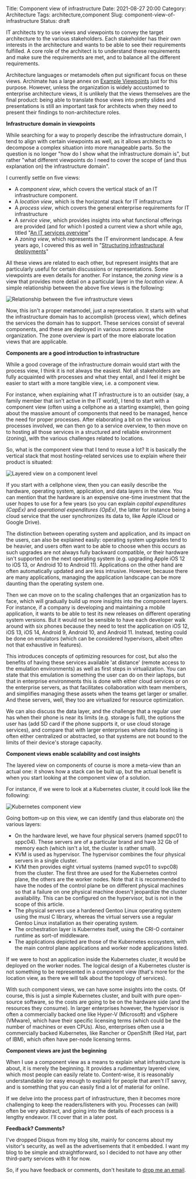 Title: Component view of infrastructure
Date: 2021-08-27 20:00
Category: Architecture
Tags: architecture,component
Slug: component-view-of-infrastructure
Status: draft

IT architects try to use views and viewpoints to convey the target architecture
to the various stakeholders. Each stakeholder has their own interests in the
architecture and wants to be able to see their requirements fulfilled. A core
role of the architect is to understand these requirements and make sure the
requirements are met, and to balance all the different requirements.

Architecture languages or metamodels often put significant focus on these
views. Archimate has a large annex on [Example
Viewpoints](https://pubs.opengroup.org/architecture/archimate3-doc/apdxc.html#_Toc10045495)
just for this purpose. However, unless the organization is widely accustomed to
enterprise architecture views, it is unlikely that the views themselves are the
final product: being able to translate those views into pretty slides and
presentations is still an important task for architects when they need to
present their findings to non-architecture roles.

**Infrastructure domain in viewpoints**

While searching for a way to properly describe the infrastructure domain,
I tend to align with certain viewpoints as well, as it allows architects
to decompose a complex situation into more manageable parts. So the question
is no longer "how do I show what the infrastructure domain is", but rather
"what different viewpoints do I need to cover the scope of (and thus 
explanation on) the infrastructure domain".

I currently settle on five views:

* A *component view*, which covers the vertical stack of an IT
  infrastructure component.
* A *location view*, which is the horizontal stack for IT
  infrastructure
* A *process view*, which covers the general enterprise requirements
  for IT infrastructure
* A *service view*, which provides insights into what functional
  offerings are provided (and for which I posted a current view a
  short while ago, titled "[An IT services overview]({filename}/2021/06/an-it-services-overview.md)"
* A *zoning view*, which represents the IT environment landscape. A few years
  ago, I covered this as well in "[Structuring infrastructural
  deployments]({filename}/2017/06/structuring-infrastructural-deployments.md)"

All these views are related to each other, but represent insights that are
particularly useful for certain discussions or representations. Some viewpoints
are even details for another. For instance, the *zoning view* is a view that 
provides more detail on a particular layer in the *location view*. A simple
relationship between the above five views is the following:

![Relationship between the five infrastructure views]({static}/images/202108/five-infra-views.png)

Now, this isn't a proper metamodel, just a representation. It starts
with what the infrastructure domain has to accomplish (process view),
which defines the services the domain has to support. These services
consist of several components, and these are deployed in various
zones across the organization. The zone overview is part of the more
elaborate location views that are applicable.

**Components are a good introduction to infrastructure**

While a good coverage of the infrastructure domain would start with the
process view, I think it is not always the easiest. Not all stakeholders
are fully acquainted with processes and what they entail, and I feel it
might be easier to start with a more tangible view, i.e. a component
view.

For instance, when explaining what IT infrastructure is to an outsider
(say, a family member that isn't active in the IT world), I tend to start with
a component view (often using a cellphone as a starting example), then going
about the massive amount of components that need to be managed, hence the need
for proper processes. After elaborating a bit on the various processes involved,
we can then go to a service overview, to then move on to hosting all those
services in a structured and reliable environment (zoning), with the various
challenges related to locations.

So, what is the component view that I tend to reuse a lot? It is basically
the vertical stack that most hosting-related services use to explain where
their product is situated:

![Layered view on a component level]({static}/images/202108/component-view.png)

If you start with a cellphone view, then you can easily describe the hardware,
operating system, application, and data layers in the view. You can mention that
the hardware is an expensive one-time investment that the user hopes to use for
a few years (so you can explain *capital expenditures (CapEx)* and *operational
expenditures (OpEx)*, the latter for instance being a cloud service that the
user synchronizes its data to, like Apple iCloud or Google Drive).

The distinction between operating system and application, and its impact on
the users, can also be explained easily: operating system upgrades tend to be
heavier, and users often want to be able to choose when this occurs as such
upgrades are not always fully backward compatible, or their hardware isn't
supported on the next operating system (e.g. upgrading Apple iOS 12 to iOS 13,
or Android 10 to Android 11). Applications on the other hand are often
automatically updated and are less intrusive. However, because there are 
many applications, managing the application landscape can be more daunting than
the operating system one.

Then we can move on to the scaling challenges that an organization has to
face, which will gradually build up more insights into the component layers. For
instance, if a company is developing and maintaining a mobile application, it
wants to be able to test its new releases on different operating system
versions.  But it would not be sensible to have each developer walk around with
six phones because they need to test the application on iOS 12, iOS 13, iOS 14,
Android 9, Android 10, and Android 11. Instead, testing could be done on
emulators (which can be considered hypervisors, albeit often not that exhaustive
in features).

This introduces concepts of optimizing resources for cost, but also the
benefits of having these services available 'at distance' (remote access
to the emulation environments) as well as first steps in virtualization.
You can state that this emulation is something the user can do on their
laptops, but that in enterprise environments this is done with either
cloud services or on the enterprise servers, as that facilitates collaboration
with team members, and simplifies managing these assets when the teams get
larger or smaller. And these servers, well, they too are virtualized for
resource optimization.

We can also discuss the data layer, and the challenge that a regular user
has when their phone is near its limits (e.g. storage is full), the options the
user has (add SD card if the phone supports it, or use cloud storage services),
and compare that with larger enterprises where data hosting is often either
centralized or abstracted, so that systems are not bound to the limits of their
device's storage capacity.

**Component views enable scalability and cost insights**

The layered view on components of course is more a meta-view than an actual
one: it shows how a stack can be built up, but the actual benefit is when
you start looking at the component view of a solution.

For instance, if we were to look at a Kubernetes cluster, it could look
like the following:

![Kubernetes component view]({static}/images/202108/k8s-component-view.png)

Going bottom-up on this view, we can identify (and thus elaborate on) the
various layers:

* On the hardware level, we have four physical servers (named sppc01 to sppc04).
  These servers are of a particular brand and have 32 Gb of memory each (which
  isn't a lot, the cluster is rather small).
* KVM is used as hypervisor. The hypervisor combines the four physical servers
  in a single cluster.
* KVM then provides eight virtual systems (named svpc01 to svpc08) from the
  cluster. The first three are used for the Kubernetes control plane, the others
  are the worker nodes. Note that it is recommended to have the nodes of the
  control plane be on different physical machines so that a failure on one
  physical machine doesn't jeopardize the cluster availability. This can be
  configured on the hypervisor, but is not in the scope of this article.
* The physical servers use a hardened Gentoo Linux operating system using
  the musl C library, whereas the virtual servers use a regular Gentoo Linux
  installation as their operating system.
* The orchestration layer is Kubernetes itself, using the CRI-O container
  runtime as sort-of middleware.
* The applications depicted are those of the Kubernetes ecosystem, with
  the main control plane applications and worker node applications listed.

If we were to host an application inside the Kubernetes cluster, it would
be deployed on the worker nodes. The logical design of a Kubernetes cluster
is not something to be represented in a component view (that's more for
the location view, as there we will talk about the topology of services).

With such component views, we can have some insights into the costs. Of course,
this is just a simple Kubernetes cluster, and built with pure open-source
software, so the costs are going to be on the hardware side (and the resources
they consume). In larger enterprises however, the hypervisor is often a
commercially backed one like Hyper-V (Microsoft) and vSphere (VMware), which
have their specific licensing terms (which could be the number of machines or
even CPUs).  Also, enterprises often use a commercially backed Kubernetes, like
Rancher or OpenShift (Red Hat, part of IBM), which often have per-node licensing
terms.

**Component views are just the beginning**

When I use a component view as a means to explain what infrastructure is about,
it is merely the beginning. It provides a rudimentary layered view, which most
people can easily relate to. Content-wise, it is reasonably understandable (or
easy enough to explain) for people that aren't IT savvy, and is something that
you can easily find a lot of material for online.

If we delve into the process part of infrastructure, then it becomes more
challenging to keep the readers/listeners with you. Processes can (will) 
often be very abstract, and going into the details of each process is a lengthy
endeavor. I'll cover that in a later post.

**Feedback? Comments?**

I've dropped Disqus from my blog site, mainly for concerns about my visitor's
security, as well as the advertisements that it embedded. I want my blog to be
simple and straightforward, so I decided to not have any other third-party
services with it for now.

So, if you have feedback or comments, don't hesitate to [drop me an
email](mailto:sven.vermeulen@siphos.be).

<!-- PELICAN_END_SUMMARY -->
